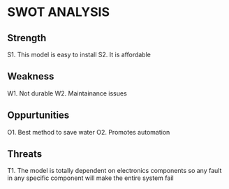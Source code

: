 # SWOT ANALYSIS

## Strength
S1. This model is easy to install
S2. It is affordable

## Weakness
W1. Not durable
W2. Maintainance issues

## Oppurtunities
O1. Best method to save water
O2. Promotes automation

## Threats
T1. The model is totally dependent on electronics components so any fault in any specific component will make the entire system fail
